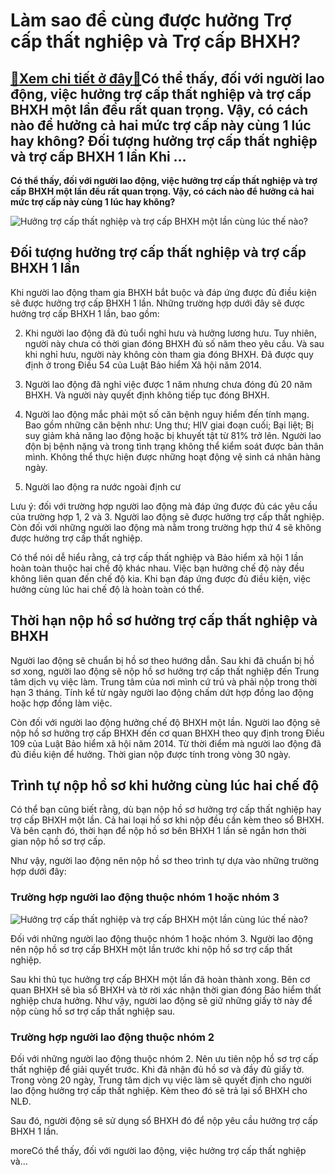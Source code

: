 Làm sao để cùng được hưởng Trợ cấp thất nghiệp và Trợ cấp BHXH?
===============================================================

[:gift:Xem chi tiết ở đây:gift:](https://hddtvn.com/lam-sao-de-cung-duoc-huong-tro-cap-that-nghiep-va-tro-cap-bhxh/)Có thể thấy, đối với người lao động, việc hưởng trợ cấp thất nghiệp và trợ cấp BHXH một lần đều rất quan trọng. Vậy, có cách nào để hưởng cả hai mức trợ cấp này cùng 1 lúc hay không? Đối tượng hưởng trợ cấp thất nghiệp và trợ cấp BHXH 1 lần Khi …
------------------------------------------------------------------------------------------------------------------------------------------------------------------------------------------------------------------------------------------------------

**Có thể thấy, đối với người lao động, việc hưởng trợ cấp thất nghiệp và trợ cấp BHXH một lần đều rất quan trọng. Vậy, có cách nào để hưởng cả hai mức trợ cấp này cùng 1 lúc hay không?**


![Hưởng trợ cấp thất nghiệp và trợ cấp BHXH một lần cùng lúc thế nào?](https://hddtvn.com/wp-content/uploads/2021/01/Unemployment-1.jpg)


Đối tượng hưởng trợ cấp thất nghiệp và trợ cấp BHXH 1 lần
---------------------------------------------------------


Khi người lao động tham gia BHXH bắt buộc và đáp ứng được đủ điều kiện sẽ được hưởng trợ cấp BHXH 1 lần. Những trường hợp dưới đây sẽ được hưởng trợ cấp BHXH 1 lần, bao gồm:




2. Khi người lao động đã đủ tuổi nghỉ hưu và hưởng lương hưu. Tuy nhiên, người này chưa có thời gian đóng BHXH đủ số năm theo yêu cầu. Và sau khi nghỉ hưu, người này không còn tham gia đóng BHXH. Đã được quy định ở trong Điều 54 của Luật Bảo hiểm Xã hội năm 2014.

4. Người lao động đã nghỉ việc được 1 năm nhưng chưa đóng đủ 20 năm BHXH. Và người này quyết định không tiếp tục đóng BHXH.

6. Người lao động mắc phải một số căn bệnh nguy hiểm đến tính mạng. Bao gồm những căn bệnh như: Ung thư; HIV giai đoạn cuối; Bại liệt; Bị suy giảm khả năng lao động hoặc bị khuyết tật từ 81% trở lên. Người lao độn bị bệnh nặng và trong tình trạng không thể kiểm soát được bản thân mình. Không thể thực hiện được những hoạt động vệ sinh cá nhân hàng ngày.

8. Người lao động ra nước ngoài định cư



Lưu ý: đối với trường hợp người lao động mà đáp ứng được đủ các yêu cầu của trường hợp 1, 2 và 3. Người lao động sẽ được hưởng trợ cấp thất nghiệp. Còn đối với những người lao động mà nằm trong trường hợp thứ 4 sẽ không được hưởng trợ cấp thất nghiệp.


Có thể nói dễ hiểu rằng, cả trợ cấp thất nghiệp và Bảo hiểm xã hội 1 lần hoàn toàn thuộc hai chế độ khác nhau. Việc bạn hưởng chế độ này đều không liên quan đến chế độ kia. Khi bạn đáp ứng được đủ điều kiện, việc hưởng cùng lúc hai chế độ là hoàn toàn có thể.


Thời hạn nộp hồ sơ hưởng trợ cấp thất nghiệp và BHXH
----------------------------------------------------


Người lao động sẽ chuẩn bị hồ sơ theo hướng dẫn. Sau khi đã chuẩn bị hồ sơ xong, người lao động sẽ nộp hồ sơ hưởng trợ cấp thất nghiệp đến Trung tâm dịch vụ việc làm. Trung tâm của nơi mình cứ trú và phải nộp trong thời hạn 3 tháng. Tính kể từ ngày người lao động chấm dứt hợp đồng lao động hoặc hợp đồng làm việc.


Còn đối với người lao động hưởng chế độ BHXH một lần. Người lao động sẽ nộp hồ sơ hưởng trợ cấp BHXH đến cơ quan BHXH theo quy định trong Điều 109 của Luật Bảo hiểm xã hội năm 2014. Từ thời điểm mà người lao động đã đủ điều kiện để hưởng. Thời gian nộp được tính trong vòng 30 ngày.


Trình tự nộp hồ sơ khi hưởng cùng lúc hai chế độ
------------------------------------------------


Có thể bạn cũng biết rằng, dù bạn nộp hồ sơ hưởng trợ cấp thất nghiệp hay trợ cấp BHXH một lần. Cả hai loại hồ sơ khi nộp đều cần kèm theo sổ BHXH. Và bên cạnh đó, thời hạn để nộp hồ sơ bên BHXH 1 lần sẽ ngắn hơn thời gian nộp hồ sơ trợ cấp.


Như vậy, người lao động nên nộp hồ sơ theo trình tự dựa vào những trường hợp dưới đây:


### Trường hợp người lao động thuộc nhóm 1 hoặc nhóm 3


![Hưởng trợ cấp thất nghiệp và trợ cấp BHXH một lần cùng lúc thế nào?](https://hddtvn.com/wp-content/uploads/2021/01/nghi-huu-som-lam-the-nao-de-duoc-huong-che-do-tot-nhat-1.jpg)


Đối với những người lao động thuộc nhóm 1 hoặc nhóm 3. Người lao động nên nộp hồ sơ trợ cấp BHXH một lần trước khi nộp hồ sơ trợ cấp thất nghiệp.


Sau khi thủ tục hưởng trợ cấp BHXH một lần đã hoàn thành xong. Bên cơ quan BHXH sẽ bìa sổ BHXH và tờ rời xác nhận thời gian đóng Bảo hiểm thất nghiệp chưa hưởng. Như vậy, người lao động sẽ giữ những giấy tờ này để nộp cùng hồ sơ trợ cấp thất nghiệp sau.


### Trường hợp người lao động thuộc nhóm 2


Đối với những người lao động thuộc nhóm 2. Nên ưu tiên nộp hồ sơ trợ cấp thất nghiệp để giải quyết trước. Khi đã nhận đủ hồ sơ và đầy đủ giấy tờ. Trong vòng 20 ngày, Trung tâm dịch vụ việc làm sẽ quyết định cho người lao động hưởng trợ cấp thất nghiệp. Kèm theo đó sẽ trả lại sổ BHXH cho NLĐ.


Sau đó, người động sẽ sử dụng sổ BHXH đó để nộp yêu cầu hưởng trợ cấp BHXH 1 lần.


moreCó thể thấy, đối với người lao động, việc hưởng trợ cấp thất nghiệp và…

